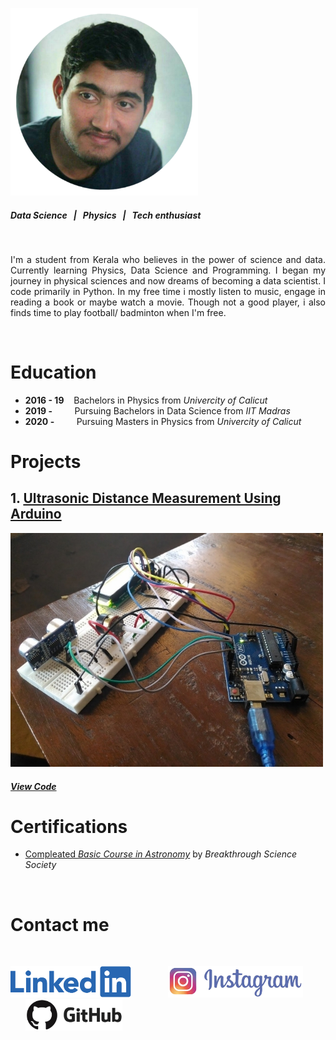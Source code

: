 ![](/images/PicsArt_12-21-08.20.16.png)
##### *Data Science &nbsp; | &nbsp; Physics &nbsp; | &nbsp; Tech enthusiast*


&nbsp;
&nbsp;


<div style="text-align: justify">
  
I'm a student from Kerala who believes in the power of science and data. Currently learning Physics, Data Science and Programming. I began my journey in physical sciences and now dreams of becoming a data scientist. I code primarily in Python. In my free time i mostly listen to music, engage in reading a book or maybe watch a movie. Though not a good player, i also finds time to play football/ badminton when I'm free. 

&nbsp;
&nbsp;

</div>

# Education

- **2016 - 19** &nbsp; &nbsp;Bachelors in Physics from *Univercity of Calicut*
- **2019 -**  &nbsp; &nbsp; &nbsp; &nbsp; Pursuing Bachelors in Data Science from *IIT Madras*
- **2020 -**  &nbsp; &nbsp; &nbsp; &nbsp; Pursuing Masters in Physics from *Univercity of Calicut*


# Projects
## 1. [Ultrasonic Distance Measurement Using Arduino](https://docs.google.com/document/d/1cZog1Ne-FRhU-hvb9R1O6JZBm24AjLVK/edit?usp=sharing&ouid=100316902648490868548&rtpof=true&sd=true)
![Ultrasonic Distance Measurement Using Arduino](/images/PicsArt_12-22-12.31.41.jpg)
##### [View Code](https://github.com/jinu-jacob/Distance-measurement-Project)

# Certifications
-  [Compleated *Basic Course in Astronomy*](https://drive.google.com/file/d/1pXsSWMzqTAH_q58qOIBMrrrfZjk7iR9K/view?usp=sharing) by *Breakthrough Science Society*





&nbsp;
# Contact me
&nbsp;
&nbsp;

[![](/images/linkedin.png)](https://www.linkedin.com/in/jinu-jacob-abraham-13b395155/)   &nbsp; &nbsp; &nbsp; &nbsp; &nbsp; &nbsp; &nbsp;     [![](/images/insta.png)](https://www.instagram.com/_jinujacob)   &nbsp; &nbsp; &nbsp; &nbsp; &nbsp; &nbsp; &nbsp;     [![](/images/github.png)](https://github.com/jinu-jacob)
